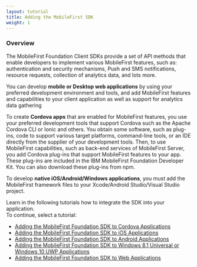 ```yaml
---
layout: tutorial
title: Adding the MobileFirst SDK
weight: 1
---
```

### Overview
The MobileFirst Foundation Client SDKs provide a set of API methods that enable developers to implement various MobileFirst features, such as: authentication and security mechanisms, Push and SMS notifications, resource requests, collection of analytics data, and lots more.

You can develop **mobile or Desktop web applications** by using your preferred development environment and tools, and add MobileFirst features and capabilities to your client application as well as support for analytics data gathering

To create **Cordova apps** that are enabled for MobileFirst features, you use your preferred development tools that support Cordova such as the Apache Cordova CLI or Ionic and others. You obtain some software, such as plug-ins, code to support various target platforms, command-line tools, or an IDE directly from the supplier of your development tools. Then, to use MobileFirst capabilities, such as back-end services of MobileFirst Server, you add Cordova plug-ins that support MobileFirst features to your app. These plug-ins are included in the IBM MobileFirst Foundation Developer Kit. You can also download these plug-ins from npm.

To develop **native iOS/Android/Windows applications**, you must add the MobileFirst framework files to your Xcode/Android Studio/Visual Studio project.

Learn in the following tutorials how to integrate the SDK into your application.  
To continue, select a tutorial:

* [Adding the MobileFirst Foundation SDK to Cordova Applications](cordova)
* [Adding the MobileFirst Foundation SDK to iOS Applications](ios)
* [Adding the MobileFirst Foundation SDK to Android Applications](android)
* [Adding the MobileFirst Foundation SDK to Windows 8.1 Universal or Windows 10 UWP Applications](windows-8-10)
* [Adding the MobileFirst Foundation SDK to Web Applications](web)